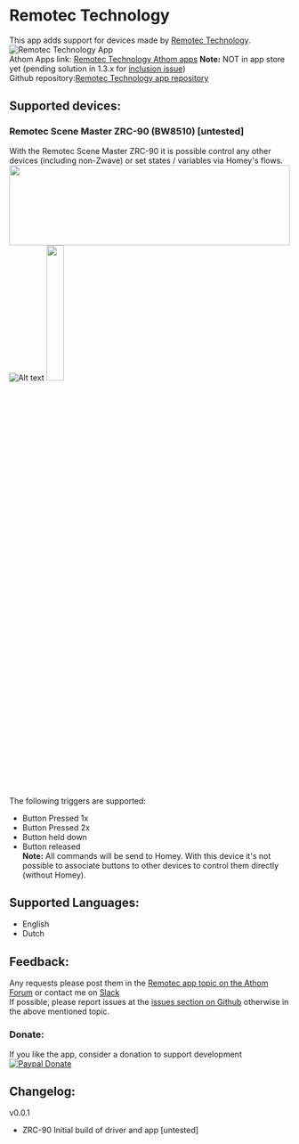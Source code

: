 # Remotec Technology
This app adds support for devices made by [Remotec Technology](http://www.remotec.com.hk).  
![Remotec Technology App](https://github.com/TedTolboom/hk.com.remotec/blob/master/assets/images/small.jpg "Remotec Technology app")   
Athom Apps link:  [Remotec Technology Athom apps](https://apps.athom.com/app/hk.com.remotec)
                  **Note:** NOT in app store yet (pending solution in 1.3.x for [inclusion issue](https://github.com/athombv/homey/issues/1492))                     
Github repository:[Remotec Technology app repository](https://github.com/TedTolboom/hk.com.remotec)   

## Supported devices:
### Remotec Scene Master ZRC-90 (BW8510) [untested]
With the Remotec Scene Master ZRC-90 it is possible control any other devices (including non-Zwave) or set states / variables via Homey's flows.  
<a href="https://github.com/TedTolboom/hk.com.remotec">
  <img src="https://github.com/TedTolboom/hk.com.remotec/blob/master/drivers/ZRC-90/assets/icon.svg" width="100%" height="144">
</a>   
![Alt text](https://rawgit.com/TedTolboom/hk.com.remotec/master/drivers/ZRC-90/assets/icon.svg)
<img src="https://rawgit.com/TedTolboom/hk.com.remotec/master/drivers/ZRC-90/assets/icon.svg" width="25%" height="25%">

The following triggers are supported:   
* Button Pressed 1x   
* Button Pressed 2x     
* Button held down     
* Button released    
**Note:** All commands will be send to Homey. With this device it's not possible to associate buttons to other devices to control them directly (without Homey).   

## Supported Languages:
* English   
* Dutch    

## Feedback:
Any requests please post them in the [Remotec app topic on the Athom Forum](https://forum.athom.com/discussion/3113/) or contact me on [Slack](https://athomcommunity.slack.com/team/tedtolboom)    
If possible, please report issues at the [issues section on Github](https://github.com/TedTolboom/hk.com.remotec/issues) otherwise in the above mentioned topic.     

### Donate:
If you like the app, consider a donation to support development    
[![Paypal Donate](https://www.paypalobjects.com/en_US/NL/i/btn/btn_donateCC_LG.gif)](https://www.paypal.com/cgi-bin/webscr?cmd=_donations&business=5JCN4Q3XSBTBJ&lc=NL&item_name=Athom%20Homey%20apps&item_number=Remotec%20Technologies%20app&currency_code=EUR&bn=PP%2dDonationsBF%3abtn_donateCC_LG%2egif%3aNonHosted)

## Changelog:
v0.0.1    
* ZRC-90 Initial build of driver and app [untested]  
